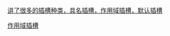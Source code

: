 [讲了很多的插槽种类，具名插槽，作用域插槽，默认插槽](https://blog.csdn.net/qq_44166697/article/details/108274625)

[作用域插槽](https://blog.csdn.net/asdfwxy/article/details/115472338)

